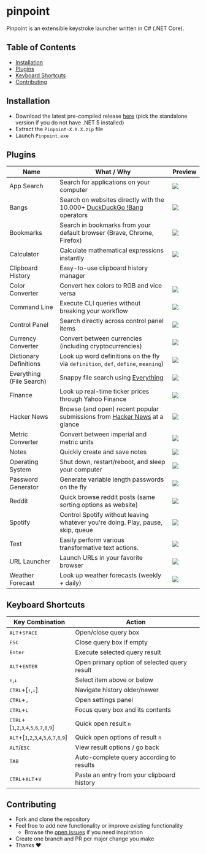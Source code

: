 # pinpoint

Pinpoint is an extensible keystroke launcher written in C# (.NET Core).

## Table of Contents

- [Installation](#installation)
- [Plugins](#plugins)
- [Keyboard Shortcuts](#keyboard-shortcuts)
- [Contributing](#contributing)

## Installation

- Download the latest pre-compiled release [here](https://github.com/dkgv/pinpoint/releases) (pick the standalone version if you do not have .NET 5 installed)
- Extract the `Pinpoint-X.X.X.zip` file
- Launch `Pinpoint.exe`

## Plugins

| Name                     | What / Why                                                   | Preview                              |
| ------------------------ | ------------------------------------------------------------ | ------------------------------------ |
| App Search               | Search for applications on your computer                     | ![](https://i.imgur.com/O3BdrxM.png) |
| Bangs                    | Search on websites directly with the 10.000+ [DuckDuckGo !Bang](https://duckduckgo.com/bang) operators | ![](https://i.imgur.com/pbF7sZB.png) |
| Bookmarks                | Search in bookmarks from your default browser (Brave, Chrome, Firefox) | ![](https://i.imgur.com/M2qvYCs.png) |
| Calculator               | Calculate mathematical expressions instantly                 | ![](https://i.imgur.com/mtsthTj.png) |
| Clipboard History        | Easy-to-use clipboard history manager                        |                                      |
| Color Converter          | Convert hex colors to RGB and vice versa                     | ![](https://i.imgur.com/r1NmnZE.png) |
| Command Line             | Execute CLI queries without breaking your workflow           | ![](https://i.imgur.com/tsPcp1l.png) |
| Control Panel            | Search directly across control panel items                   | ![](https://i.imgur.com/GClOIaI.png) |
| Currency Converter       | Convert between currencies (including cryptocurrencies)      | ![](https://i.imgur.com/XJUmMNT.png) |
| Dictionary Definitions   | Look up word definitions on the fly via `definition`, `def`, `define`, `meaning`) | ![](https://i.imgur.com/eokgopn.png) |
| Everything (File Search) | Snappy file search using [Everything](https://www.voidtools.com/) | ![](https://i.imgur.com/rhovLIX.png) |
| Finance                  | Look up real-time ticker prices through Yahoo Finance        | ![](https://i.imgur.com/dXSv6aQ.png) |
| Hacker News              | Browse (and open) recent popular submissions from [Hacker News](https://news.ycombinator.com/) at a glance | ![](https://i.imgur.com/neQd1nv.png) |
| Metric Converter         | Convert between imperial and metric units                    | ![](https://i.imgur.com/OqOwZNY.png) |
| Notes                    | Quickly create and save notes                                | ![](https://i.imgur.com/foFfxtv.png) |
| Operating System         | Shut down, restart/reboot, and sleep your computer           | ![](https://i.imgur.com/5GwwQBg.png) |
| Password Generator       | Generate variable length passwords on the fly                | ![](https://i.imgur.com/zonNyXo.png) |
| Reddit                   | Quick browse reddit posts (same sorting options as website)  | ![](https://i.imgur.com/sViePHZ.png) |
| Spotify                  | Control Spotify without leaving whatever you're doing. Play, pause, skip, queue | ![](https://i.imgur.com/Ol8dBI4.png) |
| Text                     | Easily perform various transformative text actions.          | ![](https://i.imgur.com/FbCQXXX.png) |
| URL Launcher             | Launch URLs in your favorite browser                         | ![](https://i.imgur.com/faRe3zd.png) |
| Weather Forecast         | Look up weather forecasts (weekly + daily)                   | ![](https://i.imgur.com/OC4RBgr.png) |

## Keyboard Shortcuts

| Key Combination                                                                                                                        | Action                                       |
| -------------------------------------------------------------------------------------------------------------------------------------- | -------------------------------------------- |
| <kbd>ALT</kbd>+<kbd>SPACE</kbd>                                                                                                        | Open/close query box                         |
| <kbd>ESC</kbd>                                                                                                                         | Close query box if empty                     |
| <kbd>Enter</kbd>                                                                                                                       | Execute selected query result                |
| <kbd>ALT</kbd>+<kbd>ENTER</kbd>                                                                                                        | Open primary option of selected query result |
| <kbd>↑</kbd>,<kbd>↓</kbd>                                                                                                              | Select item above or below                   |
| <kbd>CTRL</kbd>+[<kbd>↑</kbd>,<kbd>↓</kbd>]                                                                                            | Navigate history older/newer                 |
| <kbd>CTRL</kbd>+<kbd>,</kbd>                                                                                                           | Open settings panel                          |
| <kbd>CTRL</kbd>+<kbd>L</kbd>                                                                                                           | Focus query box and its contents             |
| <kbd>CTRL</kbd>+[<kbd>1</kbd>,<kbd>2</kbd>,<kbd>3</kbd>,<kbd>4</kbd>,<kbd>5</kbd>,<kbd>6</kbd>,<kbd>7</kbd>,<kbd>8</kbd>,<kbd>9</kbd>] | Quick open result `n`                        |
| <kbd>ALT</kbd>+[<kbd>1</kbd>,<kbd>2</kbd>,<kbd>3</kbd>,<kbd>4</kbd>,<kbd>5</kbd>,<kbd>6</kbd>,<kbd>7</kbd>,<kbd>8</kbd>,<kbd>9</kbd>]  | Quick open options of result `n`             |
| <kbd>ALT</kbd>/<kbd>ESC</kbd>                                                                                                          | View result options / go back                |
| <kbd>TAB</kbd>                                                                                                                         | Auto-complete query according to results     |
| <kbd>CTRL</kbd>+<kbd>ALT</kbd>+<kbd>V</kbd>                                                                                            | Paste an entry from your clipboard history   |

## Contributing

- Fork and clone the repository
- Feel free to add new functionality or improve existing functionality
	- Browse the [open issues](https://github.com/dkgv/pinpoint/issues?q=is%3Aissue+is%3Aopen+sort%3Aupdated-desc) if you need inspiration
- Create one branch and PR per major change you make
- Thanks ❤️

